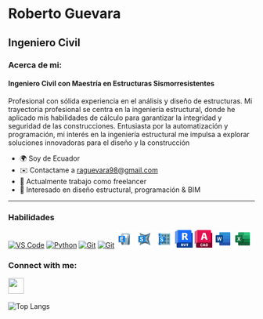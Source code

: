 # Roberto Guevara
## Ingeniero Civil
### Acerca de mi:
#### Ingeniero Civil con Maestría en Estructuras Sismorresistentes
Profesional con sólida experiencia en el análisis y diseño de estructuras. Mi
trayectoria profesional se centra en la ingeniería estructural, donde he aplicado mis
habilidades de cálculo para garantizar la integridad y seguridad de las construcciones.
Entusiasta por la automatización y programación, mi interés en la ingeniería estructural me impulsa a explorar soluciones innovadoras para el diseño y la construcción

* 🌍  Soy de Ecuador
* ✉️  Contactame a [raguevara98@gmail.com](mailto:raguevara98@gmail.com)
* 🚀  Actualmente trabajo como freelancer
* 🧠  Interesado en diseño estructural, programación & BIM

---
### Habilidades

<p align="left">
<a href="https://code.visualstudio.com/" target="_blank" rel="noreferrer"><img src="https://raw.githubusercontent.com/danielcranney/readme-generator/main/public/icons/skills/visualstudiocode.svg" width="36" height="36" alt="VS Code" /></a>
<a href="https://www.python.org/" target="_blank" rel="noreferrer"><img src="https://raw.githubusercontent.com/danielcranney/readme-generator/main/public/icons/skills/python-colored.svg" width="36" height="36" alt="Python" /></a>
<a href="https://git-scm.com/" target="_blank" rel="noreferrer"><img src="https://raw.githubusercontent.com/danielcranney/readme-generator/main/public/icons/skills/git-colored.svg" width="36" height="36" alt="Git" /></a>
<a href="https://jupyter.org" target="_blank" rel="noreferrer"><img src="https://upload.wikimedia.org/wikipedia/commons/3/38/Jupyter_logo.svg" width="36" height="36" alt="Git" /></a>
<img src="imagenes//etabslogo.png" width="36" height="36" alt="Git">
<img src="imagenes//sap2000_icon.png" width="36" height="36" alt="Git">
<img src="imagenes//safe_icon.png" width="36" height="36" alt="Git">
<img src="imagenes//revit_icon.svg" width="36" height="36" alt="Git">
<img src="imagenes//autocad_icon.png" width="36" height="36" alt="Git">
<img src="imagenes//word_icon.png" width="36" height="36" alt="Git">
<img src="imagenes//excel_icon.png" width="36" height="36" alt="Git">
</p>

### Connect with me:
<p align="left"> <a href="https://www.linkedin.com/in/roberto-guevara-valenzuela-53234b207" target="_blank" rel="noreferrer"> <picture> <source media="(prefers-color-scheme: dark)" srcset="https://raw.githubusercontent.com/danielcranney/readme-generator/main/public/icons/socials/linkedin-dark.svg" /> <source media="(prefers-color-scheme: light)" srcset="https://raw.githubusercontent.com/danielcranney/readme-generator/main/public/icons/socials/linkedin.svg" /> <img src="https://raw.githubusercontent.com/danielcranney/readme-generator/main/public/icons/socials/linkedin.svg" width="32" height="32" /> </picture> </a></p>

![Top Langs](https://github-readme-stats.vercel.app/api/top-langs/?username=robertguevara&layout=donut-vertical&theme=dark)
